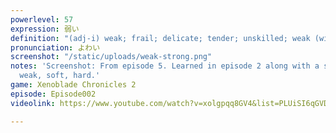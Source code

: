 ```yaml
---
powerlevel: 57
expression: 弱い
definition: "(adj-i) weak; frail; delicate; tender; unskilled; weak (wine); (P)"
pronunciation: よわい
screenshot: "/static/uploads/weak-strong.png"
notes: 'Screenshot: From episode 5. Learned in episode 2 along with a set of strong,
  weak, soft, hard.'
game: Xenoblade Chronicles 2
episode: Episode002
videolink: https://www.youtube.com/watch?v=xolgpqq8GV4&list=PLUiSI6qGVDKsXmMW0GnjV--kUTLhsKN-K&index=2

---
```

